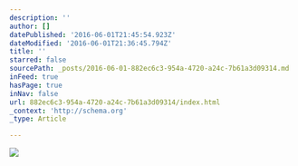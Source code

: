 ```yaml
---
description: ''
author: []
datePublished: '2016-06-01T21:45:54.923Z'
dateModified: '2016-06-01T21:36:45.794Z'
title: ''
starred: false
sourcePath: _posts/2016-06-01-882ec6c3-954a-4720-a24c-7b61a3d09314.md
inFeed: true
hasPage: true
inNav: false
url: 882ec6c3-954a-4720-a24c-7b61a3d09314/index.html
_context: 'http://schema.org'
_type: Article

---
```

![](https://the-grid-user-content.s3-us-west-2.amazonaws.com/e5c22e5c-b9c7-452a-9396-b1e373e03a4e.jpg)